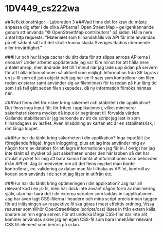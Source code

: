 ﻿# 1DV449_cs222wa

##Reflektionsfrågor - Laboration 3
###Vad finns det för krav du måste anpassa dig efter i de olika API:erna?
Open Street Map - ge igenkännande genom att använda "© OpenStreetMap contributors" på sidan.
Hålla nere antal http requests.
"Materialet som tillhandahålls via API får inte användas på ett sådant sätt att det skulle kunna skada Sveriges Radios oberoende eller trovärdighet."

###Hur och hur länga cachar du ditt data för att slippa anropa API:erna i onödan?
Under arbetet uppdaterade jag var 15'e minut för att  hålla nere antalet anrop, men ändrade det till 1 minut när jag lade upp sidan på servern för att hålla informationen så aktuell som möjligt. Information från SR lagras i en js-fil som ett json objekt och jag har en if-sats som kontrollerar om filen redan existerar samt använder sig av filemtime()  för ta redan på hur lång tid som i så fall gått sedan filen skapades, då ny information försöks hämtas ner.

###Vad finns det för risker kring säkerhet och stabilitet i din applikation?
Det finns inga input fält för fritext i applikationen, vilket minimerar säkerhetsriskerna mycket då input är begränsat till förvalda värden.
Gällande stabiliteten är jag beroende av att de script jag läst in som tillhandagavs av leaflet. Även inladdning av kartan etc är en stabilitetsrisk, i det långa loppet.

###Hur har du tänkt kring säkerheten i din applikation?
Inga inputfält (se föregående fråga), ingen inloggning, plus att jag inte använder mig av någon form av databas för att lagra informationen jag får in.
I övrigt har jag inte tänkt så mycket på just säkerheten under den här labben då det har strulat mycket för mig att bara kunna hämta ut informationen som behövdes ifrån API'et. Jag är medveten om att det finns mycket man borde kontrollerat, ex. validering av datan man får tillbaka av API'et, kontroll av koden som används i de script jag läser in utifrån etc.

###Hur har du tänkt kring optimeringen i din applikation?
Jag har all relevant kod i en js-fil, men har dock inte använt någon form av minimering själv, utan har bara det i de externa scripten som laddas in i applikationen.
Jag har även lagt CSS-filerna i headern och mina script precis innan </body> taggen för att inläsningen av respektive fil ska göras i mest effektiv ordning.
Vissa resurser som tillhör OpenStreetMaps (scripts/css) läses in från extern källa, snarare än min egna server.
För att undvika långa CSS-filer där inte allt kommer användas skrev jag en egen CSS-fil som bara innehåller relevant CSS till element som berörs på sidan.


